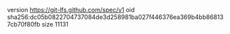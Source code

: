 version https://git-lfs.github.com/spec/v1
oid sha256:dc05b0822704737084de3d258981ba027f446376ea369b4bb868137cb70f80fb
size 11131
